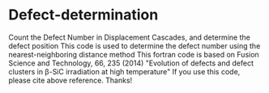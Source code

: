 # Defect-determination
Count the Defect Number in Displacement Cascades, and determine the defect position
This code is used to determine the defect number using the nearest-neighboring distance method
This fortran code is based on Fusion Science and Technology, 66, 235 (2014) 
"Evolution of defects and defect clusters in β-SiC irradiation at high temperature"
If you use this code, please cite above reference. Thanks!
